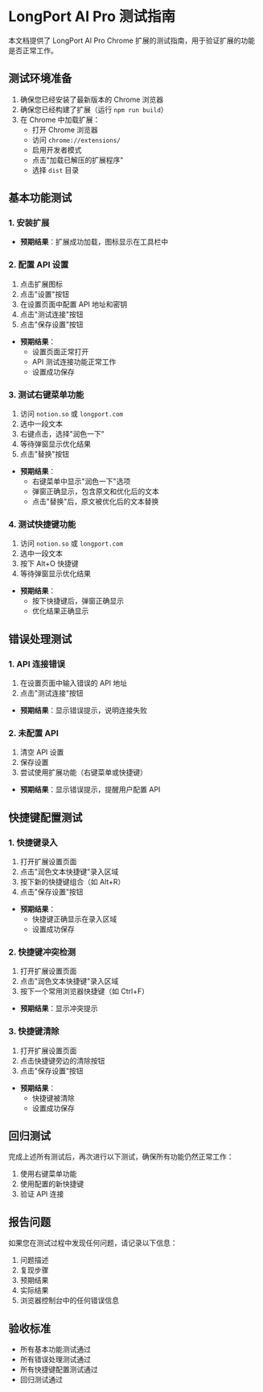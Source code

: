 # LongPort AI Pro 测试指南

本文档提供了 LongPort AI Pro Chrome 扩展的测试指南，用于验证扩展的功能是否正常工作。

## 测试环境准备

1. 确保您已经安装了最新版本的 Chrome 浏览器
2. 确保您已经构建了扩展（运行 `npm run build`）
3. 在 Chrome 中加载扩展：
   - 打开 Chrome 浏览器
   - 访问 `chrome://extensions/`
   - 启用开发者模式
   - 点击"加载已解压的扩展程序"
   - 选择 `dist` 目录

## 基本功能测试

### 1. 安装扩展

- **预期结果**：扩展成功加载，图标显示在工具栏中

### 2. 配置 API 设置

1. 点击扩展图标
2. 点击"设置"按钮
3. 在设置页面中配置 API 地址和密钥
4. 点击"测试连接"按钮
5. 点击"保存设置"按钮

- **预期结果**：
  - 设置页面正常打开
  - API 测试连接功能正常工作
  - 设置成功保存

### 3. 测试右键菜单功能

1. 访问 `notion.so` 或 `longport.com`
2. 选中一段文本
3. 右键点击，选择"润色一下"
4. 等待弹窗显示优化结果
5. 点击"替换"按钮

- **预期结果**：
  - 右键菜单中显示"润色一下"选项
  - 弹窗正确显示，包含原文和优化后的文本
  - 点击"替换"后，原文被优化后的文本替换

### 4. 测试快捷键功能

1. 访问 `notion.so` 或 `longport.com`
2. 选中一段文本
3. 按下 Alt+O 快捷键
4. 等待弹窗显示优化结果

- **预期结果**：
  - 按下快捷键后，弹窗正确显示
  - 优化结果正确显示

## 错误处理测试

### 1. API 连接错误

1. 在设置页面中输入错误的 API 地址
2. 点击"测试连接"按钮

- **预期结果**：显示错误提示，说明连接失败

### 2. 未配置 API

1. 清空 API 设置
2. 保存设置
3. 尝试使用扩展功能（右键菜单或快捷键）

- **预期结果**：显示错误提示，提醒用户配置 API

## 快捷键配置测试

### 1. 快捷键录入

1. 打开扩展设置页面
2. 点击"润色文本快捷键"录入区域
3. 按下新的快捷键组合（如 Alt+R）
4. 点击"保存设置"按钮

- **预期结果**：
  - 快捷键正确显示在录入区域
  - 设置成功保存

### 2. 快捷键冲突检测

1. 打开扩展设置页面
2. 点击"润色文本快捷键"录入区域
3. 按下一个常用浏览器快捷键（如 Ctrl+F）

- **预期结果**：显示冲突提示

### 3. 快捷键清除

1. 打开扩展设置页面
2. 点击快捷键旁边的清除按钮
3. 点击"保存设置"按钮

- **预期结果**：
  - 快捷键被清除
  - 设置成功保存

## 回归测试

完成上述所有测试后，再次进行以下测试，确保所有功能仍然正常工作：

1. 使用右键菜单功能
2. 使用配置的新快捷键
3. 验证 API 连接

## 报告问题

如果您在测试过程中发现任何问题，请记录以下信息：

1. 问题描述
2. 复现步骤
3. 预期结果
4. 实际结果
5. 浏览器控制台中的任何错误信息

## 验收标准

- 所有基本功能测试通过
- 所有错误处理测试通过
- 所有快捷键配置测试通过
- 回归测试通过